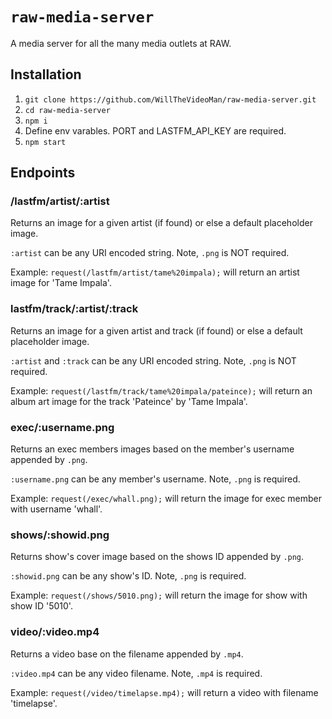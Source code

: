 # `raw-media-server`

A media server for all the many media outlets at RAW.

## Installation
1. `git clone https://github.com/WillTheVideoMan/raw-media-server.git`
2. `cd raw-media-server`
3. `npm i`
4. Define env varables. PORT and LASTFM_API_KEY are required.
5. `npm start`

## Endpoints

### /lastfm/artist/:artist

Returns an image for a given artist (if found) or else a default placeholder image. 

`:artist` can be any URI encoded string. Note, `.png` is NOT required. 

Example:
`request(/lastfm/artist/tame%20impala);` will return an artist image for 'Tame Impala'.

### lastfm/track/:artist/:track

Returns an image for a given artist and track (if found) or else a default placeholder image.

`:artist` and `:track` can be any URI encoded string. Note, `.png` is NOT required. 

Example:
`request(/lastfm/track/tame%20impala/pateince);` will return an album art image for the track 'Pateince' by 'Tame Impala'.

### exec/:username.png

Returns an exec members images based on the member's username appended by `.png`.

`:username.png` can be any member's username. Note, `.png` is required.

Example:
`request(/exec/whall.png);` will return the image for exec member with username 'whall'.

### shows/:showid.png

Returns show's cover image based on the shows ID appended by `.png`.

`:showid.png` can be any show's ID. Note, `.png` is required.

Example:
`request(/shows/5010.png);` will return the image for show with show ID '5010'.

### video/:video.mp4

Returns a video base on the filename appended by `.mp4`.

`:video.mp4` can be any video filename. Note, `.mp4` is required.

Example:
`request(/video/timelapse.mp4);` will return a video with filename 'timelapse'.
